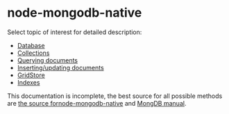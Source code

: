 node-mongodb-native 
===================

Select topic of interest for detailed description:

  * [Database](database.md)
  * [Collections](collections.md)
  * [Querying documents](queries.md)
  * [Inserting/updating documents](insert.md)
  * [GridStore](gridfs.md)
  * [Indexes](indexes.md)
  
This documentation is incomplete, the best source for all possible methods are [the source fornode-mongodb-native](https://github.com/christkv/node-mongodb-native) and [MongDB manual](http://www.mongodb.org/display/DOCS/Manual).